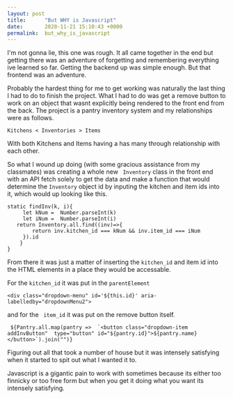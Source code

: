 ```yaml
---
layout: post
title:      "But WHY is Javascript"
date:       2020-11-21 15:10:43 +0000
permalink:  but_why_is_javascript
---
```




I'm not gonna lie, this one was rough. It all came together in the end but getting there was an adventure of forgetting and remembering everything ive learned so far. Getting the backend up was simple enough. But that frontend was an adventure.

Probably the hardest thing for me to get working was naturally the last thing I had to do to finish the project. What I had to do was get a remove button to work on an object that wasnt explicitly being rendered to the front end from the back. The project is a pantry inventory system and my relationships were as follows. 

```
Kitchens < Inventories > Items

```

With both Kitchens and Items having a has many through relationship with each other.


So what I wound up doing (with some gracious assistance from my classmates) was creating a whole new ` Inventory`    class in the front end with an API fetch solely to get the data and make a function that would determine the `Inventory` object id by inputing the kitchen and item ids into it, which would up looking like this.

```
static findInv(k, i){
     let kNum =  Number.parseInt(k)
     let iNum =  Number.parseInt(i)
   return Inventory.all.find((inv)=>{
        return inv.kitchen_id === kNum && inv.item_id === iNum 
     }).id
    }
}
```

From there it was just a matter of inserting the `kitchen_id` and item id into the HTML elements in a place they would be accessable.

For the `kitchen_id` it was put in the `parentElement`

```
<div class="dropdown-menu" id='${this.id}' aria-labelledby="dropdownMenu2">
```

and for the ` item_id`  it was put on the remove button itself.

```
 ${Pantry.all.map(pantry =>  `<button class="dropdown-item addInvButton"  type="button" id="${pantry.id}">${pantry.name}</button>`).join("")}
```

Figuring out all that took a number of house but it was intensely satisfying when it started to spit out what I wanted it to.

Javascript is a gigantic pain to work with sometimes because its either too finnicky or too free form but when you get it doing what you want its intensely satisfying.
